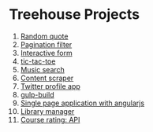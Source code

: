 Treehouse Projects
==================

1. [Random quote](./project_01/)
1. [Pagination filter](./project_02/)
1. [Interactive form](./project_03/)
1. [tic-tac-toe](./project_04/)
1. [Music search](./project_05/)
1. [Content scraper](./project_06/)
1. [Twitter profile app](./project_07/)
1. [gulp-build](./project_08/)
1. [Single page application with angularjs](./project_09/)
1. [Library manager](./project_10/)
1. [Course rating: API](./project_11)
